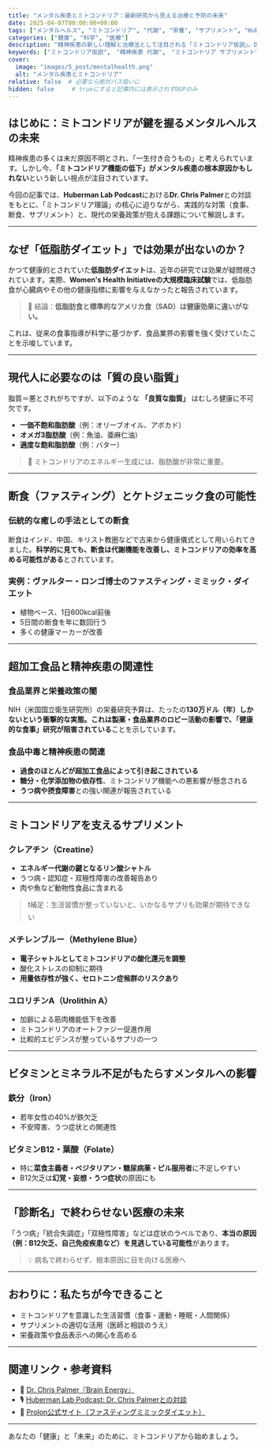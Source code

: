 ```yaml
---
title: "メンタル疾患とミトコンドリア：最新研究から見える治療と予防の未来"
date: 2025-04-07T00:00:00+09:00
tags: ["メンタルヘルス", "ミトコンドリア", "代謝", "栄養", "サプリメント", "Huberman Lab", "Chris Palmer"]
categories: ["健康", "科学", "医療"]
description: "精神疾患の新しい理解と治療法として注目される「ミトコンドリア仮説」。Dr. Chris PalmerとAndrew Hubermanの対談から、低脂肪ダイエットの限界、断食やサプリメントの可能性、そして栄養政策の課題までを包括的に解説します。"
keywords: ["ミトコンドリア仮説",　"精神疾患 代謝",　"ミトコンドリア サプリメント",　"メンタルヘルス 栄養",　"ケトジェニック 精神疾患",　"断食 メンタル改善",　"超加工食品と脳",　"精神疾患とビタミン不足",　"Huberman Lab Chris Palmer",　"Brain Energy 解説"]
cover:
  image: "images/5_post/mentalhealth.png"
  alt: "メンタル疾患とミトコンドリア"
relative: false  # 必要なら絶対パス扱いに
hidden: false     # trueにすると記事内には表示されずOGPのみ
---
```


## はじめに：ミトコンドリアが鍵を握るメンタルヘルスの未来

精神疾患の多くは未だ原因不明とされ、「一生付き合うもの」と考えられています。しかし今、**「ミトコンドリア機能の低下」がメンタル疾患の根本原因かもしれない**という新しい視点が注目されています。

今回の記事では、**Huberman Lab Podcast**における**Dr. Chris Palmer**との対談をもとに、「ミトコンドリア理論」の核心に迫りながら、実践的な対策（食事、断食、サプリメント）と、現代の栄養政策が抱える課題について解説します。

---

## なぜ「低脂肪ダイエット」では効果が出ないのか？

かつて健康的とされていた**低脂肪ダイエット**は、近年の研究では効果が疑問視されています。実際、**Women's Health Initiativeの大規模臨床試験**では、低脂肪食が心臓病やその他の健康指標に影響を与えなかったと報告されています。

> 📌 結論：**低脂肪食と標準的なアメリカ食（SAD）は健康効果に違いがない。**

これは、従来の食事指導が科学に基づかず、食品業界の影響を強く受けていたことを示唆しています。

---

## 現代人に必要なのは「質の良い脂質」

脂質＝悪とされがちですが、以下のような **「良質な脂質」** はむしろ健康に不可欠です。

- **一価不飽和脂肪酸**（例：オリーブオイル、アボカド）
- **オメガ3脂肪酸**（例：魚油、亜麻仁油）
- **適度な飽和脂肪酸**（例：バター）

> 🧠 ミトコンドリアのエネルギー生成には、脂肪酸が非常に重要。

---

## 断食（ファスティング）とケトジェニック食の可能性

### 伝統的な癒しの手法としての断食

断食はインド、中国、キリスト教圏などで古来から健康儀式として用いられてきました。**科学的に見ても、断食は代謝機能を改善し、ミトコンドリアの効率を高める可能性がある**とされています。

### 実例：ヴァルター・ロンゴ博士のファスティング・ミミック・ダイエット

- 植物ベース、1日600kcal前後
- 5日間の断食を年に数回行う
- 多くの健康マーカーが改善

---

## 超加工食品と精神疾患の関連性

### 食品業界と栄養政策の闇

NIH（米国国立衛生研究所）の栄養研究予算は、たったの**130万ドル（年）**しかないという衝撃的な実態。これは製薬・食品業界のロビー活動の影響で、**「健康的な食事」研究が阻害されている**ことを示しています。

### 食品中毒と精神疾患の関連

- **過食のほとんどが超加工食品によって引き起こされている**
- **糖分・化学添加物の依存性**、ミトコンドリア機能への悪影響が懸念される
- **うつ病や摂食障害**との強い関連が報告されている

---

## ミトコンドリアを支えるサプリメント

### クレアチン（Creatine）

- **エネルギー代謝の鍵となるリン酸シャトル**
- うつ病・認知症・双極性障害の改善報告あり
- 肉や魚など動物性食品に含まれる

> ❗補足：生活習慣が整っていないと、いかなるサプリも効果が期待できない

### メチレンブルー（Methylene Blue）

- **電子シャトルとしてミトコンドリアの酸化還元を調整**
- 酸化ストレスの抑制に期待
- **用量依存性が強く、セロトニン症候群のリスクあり**

### ユロリチンA（Urolithin A）

- 加齢による筋肉機能低下を改善
- ミトコンドリアのオートファジー促進作用
- 比較的エビデンスが整っているサプリの一つ

---

## ビタミンとミネラル不足がもたらすメンタルへの影響

### 鉄分（Iron）

- 若年女性の40%が鉄欠乏
- 不安障害、うつ症状との関連性

### ビタミンB12・葉酸（Folate）

- 特に**菜食主義者・ベジタリアン・糖尿病薬・ピル服用者**に不足しやすい
- B12欠乏は**幻覚・妄想・うつ症状**の原因にも

---

## 「診断名」で終わらせない医療の未来

「うつ病」「統合失調症」「双極性障害」などは症状のラベルであり、**本当の原因（例：B12欠乏、自己免疫疾患など）を見逃している可能性**があります。

> 💡 病名で終わらせず、根本原因に目を向ける医療へ

---

## おわりに：私たちが今できること

- ミトコンドリアを意識した生活習慣（食事・運動・睡眠・人間関係）
- サプリメントの適切な活用（医師と相談のうえ）
- 栄養政策や食品表示への関心を高める

---

## 関連リンク・参考資料

- 📘 [Dr. Chris Palmer『Brain Energy』](https://brainenergy.com/)
- 🎙 [Huberman Lab Podcast: Dr. Chris Palmerとの対談](https://www.youtube.com/watch?v=hCyvqRq5YmM&t=1274s)
- 🧪 [Prolon公式サイト（ファスティングミミックダイエット）](https://prolonfmd.com/)

---

あなたの「健康」と「未来」のために、ミトコンドリアから始めましょう。
